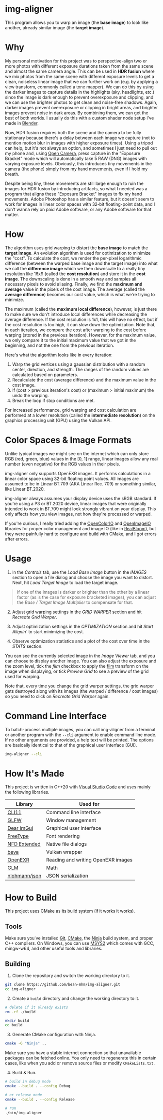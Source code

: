 # img-aligner

This program allows you to warp an image (the __base image__) to look
like another, already similar image (the __target image__).

# Why

My personal motivation for this project was to perspective-align two or more
photos with different exposure durations taken from the same scene and almost
the same camera angle. This can be used in __HDR fusion__ where we mix photos
from the same scene with different exposure levels to get a clean, noiseless
linear image that we can further work on (e.g. by applying a view transform,
commonly called a tone mapper). We can do this by using the darker images to
capture details in the highlights (sky, headlights, etc.) since the image is
dark enough to prevent overexposure and clipping, and we can use the brighter
photos to get clean and noise-free shadows. Again, darker images prevent
overexposure or clipping in bright areas, and brighter images prevent noise in
dark areas. By combining them, we can get the best of both worlds. I usually do
this with a custom shader node setup I've made in
[Blender](https://www.blender.org/).

Now, HDR fusion requires both the scene and the camera to be fully stationary
because there's a delay between each image we capture (not to mention motion
blur in images with higher exposure times). Using a tripod can help, but it's
not always an option, and sometimes I just need to pull out my phone and, using
[Open Camera](https://opencamera.org.uk/), press capture in the
"Exposure Bracket" mode which will automatically take 5 RAW (DNG) images with
varying exposure levels. Obviously, this introduces tiny movements in the camera
(the phone) simply from my hand movements, even if I hold my breath.

Despite being tiny, these movements are still large enough to ruin the
images for HDR fusion by introducing artifacts, so what I needed was a program
that aligns these "Exposure Bracket" images to fix my hand movements. Adobe
Photoshop has a similar feature, but it doesn't seem to work for images in
linear color spaces with 32-bit floating-point data, and I don't wanna rely on
paid Adobe software, or any Adobe software for that matter.

# How

The algorithm uses grid warping to distort the __base image__ to match the
__target image__. An evolution algorithm is used for optimization to minimize
the "cost". To calculate the cost, we render the per-pixel logarithmic
difference (between the warped base image and the target image) into what we call
the __difference image__ which we then downscale to a really tiny resolution
like 16x9 (called the __cost resolution__) and store it in the __cost image__.
The downscaling is done in a smooth way and samples all necessary pixels to
avoid aliasing.
Finally, we find the __maximum and average__ value in the pixels of the cost image.
The average (called the __average difference__) becomes our cost value, which is what we're trying to minimize.

The maximum (called the __maximum local difference__), however, is just there to make sure we don't introduce local
differences while decreasing the average difference. If the cost
resolution is 1x1, this will have no effect, but if the cost resolution is too high, it can slow down the
optimization. Note that, in each iteration, we compare the cost after
warping to the cost before warping (stored in the previous iteration). However,
for the maximum value, we only compare it to the initial maximum value that we got
in the beginning, and not the one from the previous iteration.

Here's what the algorithm looks like in every iteration:
1. Warp the grid vertices using a gaussian distribution with a random center,
  direction, and strength.  The ranges of the random values are calculated based
  on parameters.
2. Recalculate the cost (average difference) and the maximum value in the cost image.
3. If (cost > previous iteration's cost) or (maximum > initial maximum) the undo the warping.
4. Break the loop if stop conditions are met.

For increased performance, grid warping and cost calculation are performed at
a lower resolution (called the __intermediate resolution__) on the graphics
processing unit (GPU) using the Vulkan API.

# Color Spaces & Image Formats

Unlike typical images we might see on the internet which can only store RGB
(red, green, blue) values in the [0, 1] range, linear images allow any real
number (even negative) for the RGB values in their pixels.

img-aligner only supports OpenEXR images. It performs calculations in a linear
color space using 32-bit floating point values. All images are assumed to be
in Linear BT.709 (AKA Linear Rec. 709) or something similar, like
Linear BT.2020.

img-aligner always assumes your display device uses the sRGB standard. If you're
using a P3 or BT.2020 device, linear images that were originally intended to
work in BT.709 might look strongly vibrant on your display. This only affects
how you view images, not how they're processed or warped.

If you're curious, I really tried adding the
[OpenColorIO](https://opencolorio.org/) and
[OpenImageIO](https://github.com/OpenImageIO/oiio)
libraries for proper color management and image IO (like in
[RealBloom](https://github.com/bean-mhm/realbloom)), but they were painfully
hard to configure and build with CMake, and I got errors after errors.

# Usage

1. In the _Controls_ tab, use the _Load Base Image_ button in the _IMAGES_
section to open a file dialog and choose the image you want to distort. Next,
hit _Load Target Image_ to load the target image.

> If one of the images is darker or brighter than the other by a linear factor (as is the case for exposure bracketed images), you can adjust the _Base / Target Image Multiplier_ to compensate for that.

2. Adjust grid warping settings in the _GRID WARPER_ section and hit
_Recreate Grid Warper_.

3. Adjust optimization settings in the _OPTIMIZATION_ section and hit
_Start Alignin'_ to start minimizing the cost.

4. Observe optimization statistics and a plot of the cost over time in the
_STATS_ section.

You can see the currently selected image in the _Image Viewer_ tab, and you can
choose to display another image. You can also adjust the exposure and the zoom
level, tick the _flim_ checkbox to apply the
[flim](https://github.com/bean-mhm/flim) transform on the image when displaying,
or tick _Preview Grid_ to see a preview of the grid used for warping.

Note that, every time you change the grid warper settings, the grid warper gets
destroyed along with its images (the warped / difference / cost images) so you
need to click on _Recreate Grid Warper_ again.

# Command Line Interface

To batch-process multiple images, you can call img-aligner from a terminal
or another program with the `--cli` argument to enable command line mode.
If no other arguments are provided, a help text will be printed. The options are
basically identical to that of the graphical user interface (GUI).

```bash
img-aligner --cli
```

# How It's Made

This project is written in C++20 with
[Visual Studio Code](https://code.visualstudio.com/) and uses mainly the
following libraries.

| Library | Used for |
|--|--|
| [CLI11](https://github.com/CLIUtils/CLI11) | Command line interface |
| [GLFW](https://www.glfw.org/) | Window management |
| [Dear ImGui](https://github.com/ocornut/imgui) | Graphical user interface |
| [FreeType](https://github.com/freetype/freetype) | Font rendering |
| [NFD Extended](https://github.com/btzy/nativefiledialog-extended) | Native file dialogs |
| [beva](https://github.com/bean-mhm/beva) | Vulkan wrapper |
| [OpenEXR](https://openexr.com) | Reading and writing OpenEXR images |
| [GLM](https://github.com/g-truc/glm) | Math |
| [nlohmann/json](https://github.com/nlohmann/json) | JSON serialization |

# How to Build

This project uses CMake as its build system (if it works it works).

## Tools

Make sure you've installed [Git](https://git-scm.com/),
[CMake](https://cmake.org/), the [Ninja](https://ninja-build.org/) build system, and proper C++ compilers. On Windows, you
can use [MSYS2](https://www.msys2.org/) which comes with GCC, mingw-w64,
and other useful tools and libraries.

## Building

1. Clone the repository and switch the working directory to it.
```bash
git clone https://github.com/bean-mhm/img-aligner.git
cd img-aligner
```

2. Create a `build` directory and change the working directory to it.
```bash
# delete if it already exists
rm -rf ./build

mkdir build
cd build
```

3. Generate CMake configuration with Ninja.
```bash
cmake -G "Ninja" ..
```
Make sure you have a stable internet connection so that unavailable packages
can be fetched online. You only need to regenerate this in certain cases, like
when you add or remove source files or modify `CMakeLists.txt`.

4. Build & Run.
```bash
# build in debug mode
cmake --build . --config Debug

# or release mode
cmake --build . --config Release

# run
./bin/img-aligner
```
